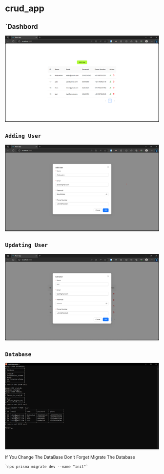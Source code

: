# crud_app


## `Dashbord

![Dashbord](./img/dashbord.png)

## `Adding User`

![AddUser](./img/addUser.png)

## `Updating User`

![UpdateUser](./img/editUser.png)

## `Database`

![DataBase](./img/db.png)

If You Change The DataBase Don't Forget Migrate The Database

    `npx prisma migrate dev --name "init"`